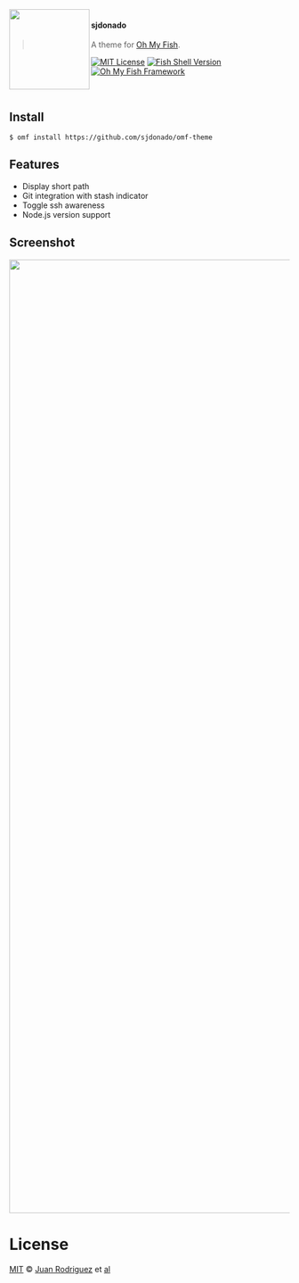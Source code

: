 <img src="https://cdn.rawgit.com/oh-my-fish/oh-my-fish/e4f1c2e0219a17e2c748b824004c8d0b38055c16/docs/logo.svg" align="left" width="144px" height="144px"/>

#### sjdonado
> A theme for [Oh My Fish][omf-link].

[![MIT License](https://img.shields.io/badge/license-MIT-007EC7.svg?style=flat-square)](/LICENSE)
[![Fish Shell Version](https://img.shields.io/badge/fish-v3.0.0-007EC7.svg?style=flat-square)](https://fishshell.com)
[![Oh My Fish Framework](https://img.shields.io/badge/Oh%20My%20Fish-Framework-007EC7.svg?style=flat-square)](https://www.github.com/oh-my-fish/oh-my-fish)

<br/>


## Install

```fish
$ omf install https://github.com/sjdonado/omf-theme
```


## Features

* Display short path
* Git integration with stash indicator
* Toggle ssh awareness
* Node.js version support


## Screenshot

<p align="center">
<img width="1710" alt="image" src="https://github.com/sjdonado/omf-theme/assets/27580836/4f152bfd-9b9f-4e13-936d-1f04d89257c6">
</p>


# License

[MIT][mit] © [Juan Rodriguez][author] et [al][contributors]


[mit]:            https://opensource.org/licenses/MIT
[author]:         https://github.com/sjdonado
[contributors]:   https://github.com/sjdonado/omf-theme/graphs/contributors
[omf-link]:       https://www.github.com/oh-my-fish/oh-my-fish

[license-badge]:  https://img.shields.io/badge/license-MIT-007EC7.svg?style=flat-square
